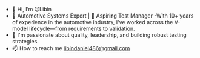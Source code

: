 - 👋 Hi, I’m @Libin
- 🚗 Automotive Systems Expert | 🎯 Aspiring Test Manager
-With 10+ years of experience in the automotive industry, I've worked across the V-model lifecycle—from requirements to validation.
- 💞️ I'm passionate about quality, leadership, and building robust testing strategies.
- 📫 How to reach me libindaniel486@gmail.com

<!---
Libi486/Libi486 is a ✨ special ✨ repository because its `README.md` (this file) appears on your GitHub profile.
You can click the Preview link to take a look at your changes.
--->

